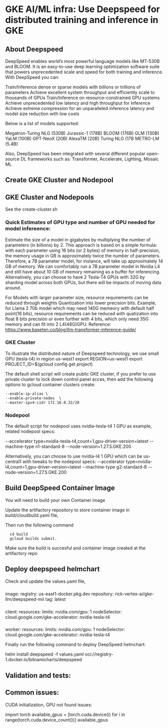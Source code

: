 # GKE AI/ML infra: Use Deepspeed for distributed training and inference in GKE

## About Deepspeed 
DeepSpeed enables world’s most powerful language models like MT-530B and BLOOM. It is an easy-to-use deep learning optimization software suite that powers unprecedented scale and speed for both training and inference. With DeepSpeed you can:

Train/Inference dense or sparse models with billions or trillions of parameters
Achieve excellent system throughput and efficiently scale to thousands of GPUs
Train/Inference on resource-constrained GPU systems
Achieve unprecedented low latency and high throughput for inference
Achieve extreme compression for an unparalleled inference latency and model size reduction with low costs

Below is a list of models supported:

Megatron-Turing NLG (530B)
Jurassic-1 (178B)
BLOOM (176B)
GLM (130B)
YaLM (100B)
GPT-NeoX (20B)
AlexaTM (20B)
Turing NLG (17B
METRO-LM (5.4B)

Also, DeepSpeed has been integrated with several different popular open-source DL frameworks such as: Transformer, Accelerate, Lighting, Mosaic ML

## Create GKE Cluster and Nodepool

## GKE Cluster and Nodepools
See the create-cluster.sh
### Quick Estimates of GPU type and number of GPU needed for model infereence:
Estimate the size of a model in gigabytes by multiplying the number of parameters (in billions) by 2. This approach is based on a simple formula: with each parameter using 16 bits (or 2 bytes) of memory in half-precision, the memory usage in GB is approximately twice the number of parameters. Therefore, a 7B parameter model, for instance, will take up approximately 14 GB of memory. We can comfortably run a 7B parameter model in Nvidia L4 and still have about 10 GB of memory remaining as a buffer for inferencing. Alternatively, you can choose to have 2 Tesla-T4 GPUs with 32G by sharding model across both GPUs, but there will be impacts of moving data around.  

For Models with larger parameter size, resource requirements can be reduced through weights Quantization into lower precision bits. 
Example, for Llama 2 70b model which may need 140G memeory with default half point(16 bits), resource requirements can be reduced with quatization into float 8 bits precision or even further with 4 bits, which only need 35G memory and can fit into 2 L4(48G)GPU. 
Reference: https://www.baseten.co/blog/llm-transformer-inference-guide/ 

### GKE Cluster

To illustrate the distributed nature of Deepspeed technology, we use small GPU (tesla-t4) in region us-west1
export REGION=us-west1
export PROJECT_ID=$(gcloud config get project)

The default shell script will create public GKE cluster, if you prefer to use private cluster to lock down control panel acces, then add the following options to gcloud container clusters create:
  ```
  --enable-ip-alias \
  --enable-private-nodes  \
  --master-ipv4-cidr 172.16.0.32/28 
 ```

### Nodepool
 The default script for nodepool uses nvidia-tesla-t4 1 GPU as example, related nodepool specs:

--accelerator type=nvidia-tesla-t4,count=1,gpu-driver-version=latest   --machine-type n1-standard-8 --node-version=1.27.5.GKE.200

Alternatively, you can choose to use nvidia-l4 1 GPU which can be us-central1 with tweaks to the nodepool specs:
--accelerator type=nvidia-l4,count=1,gpu-driver-version=latest   --machine-type g2-standard-8 --node-version=1.27.5.GKE.200


## Build DeepSpeed Container Image
You will need to build your own Container image

Update the artifactory repository to store container image in build/cloudbuild.yaml file, 

Then run the following command
```
  cd build
  gcloud builds submit.  
 ```

Make sure the build is succesful and container image created at the artifactory repo 
## Deploy deepspeed helmchart

Check and update the values.yaml file,
###
image:
  registry: us-east1-docker.pkg.dev
  repository: rick-vertex-ai/gke-llm/deepspeed-mii
  tag: latest

###
client:
   resources:
    limits: 
       nvidia.com/gpu: 1
   nodeSelector: 
      cloud.google.com/gke-accelerator: nvidia-tesla-t4

###
worker:
   resources:
    limits: 
       nvidia.com/gpu: 1
   nodeSelector: 
      cloud.google.com/gke-accelerator: nvidia-tesla-t4

Finally run the following command to deploy DeepSpeed helmchart:

helm install deepspeed -f values.yaml oci://registry-1.docker.io/bitnamicharts/deepspeed


## Validation and tests:


## Common issues:

CUDA initialization, GPU not found issues:

import torch
available_gpus = [torch.cuda.device(i) for i in range(torch.cuda.device_count())]
available_gpus